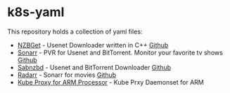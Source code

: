 # k8s-yaml
This repository holds a collection of yaml files:


* [NZBGet](https://github.com/mindthevirt/k8s-yaml/blob/master/nzbget.yaml) - Usenet Downloader written in C++ [Github](https://github.com/nzbget)
* [Sonarr](https://github.com/mindthevirt/k8s-yaml/blob/master/sonarr.yaml) - PVR for Usenet and BitTorrent. Monitor your  favorite tv shows [Github](https://github.com/Sonarr/Sonarr)
* [Sabnzbd](https://github.com/mindthevirt/k8s-yaml/blob/master/sabnzbd.yaml) - Usenet and BitTorrent Downloader [Github](https://github.com/sabnzbd/sabnzbd)
* [Radarr](https://github.com/mindthevirt/k8s-yaml/blob/master/radarr.yaml) - Sonarr for movies [Github](https://github.com/Radarr/Radarr)
* [Kube Proxy for ARM Processor](https://github.com/mindthevirt/k8s-yaml/blob/master/kube-proxy-arm.yaml) - Kube Prxy Daemonset for ARM
